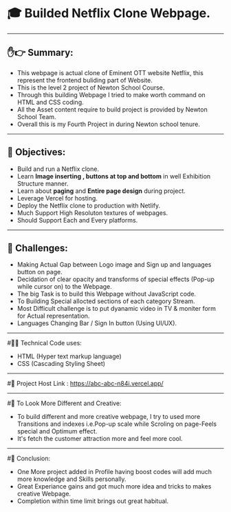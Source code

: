 
# 🎓 Builded Netflix Clone Webpage.



----------------------------------------------------------------------------------------------------------------------------------------------------------------
## ✋👉 Summary:

* This webpage is actual clone of Eminent OTT website Netflix, this represent the frontend buliding part of Website.
* This is the level 2 project of Newton School Course.
* Through this building Webpage I tried to make worth command on HTML and CSS coding.
* All the Asset content require to build project is provided by Newton School Team.
* Overall this is my Fourth Project in during Newton school tenure.

----------------------------------------------------------------------------------------------------------------------------------------------------------------
## 🎯 Objectives:

* Build and run a Netflix clone.
* Learn **Image inserting , buttons at top and bottom** in well Exhibition Structure manner.
* Learn about **paging** and **Entire page design** during project.
* Leverage Vercel for hosting.
* Deploy the Netflix clone to production with Netlify.
* Much Support High Resoluton textures of webpages.
* Should Support Each and Every platforms.
--------------------------------------------------------------------------------------------------------------------------------------------------------------------

## 🦄 Challenges:

* Making Actual Gap between Logo image and Sign up and languages button on page.
* Decidation of clear opacity and transforms of special effects (Pop-up while cursor on) to the Webpage.
* The big Task is to build this Webpage without JavaScript code.
* To Building Special allocted sections of each category Stream.
* Most Difficult challenge is to put dyanamic video in TV & moniter form for Actual representation.
* Languages Changing Bar / Sign In button (Using UI/UX).

-------------------------------------------------------------------------------------------------------------------------------------------------------------------

#👩‍💻 Technical Code uses:

* HTML (Hyper text markup language)
* CSS  (Cascading Styling Sheet)

------------------------------------------------------------------------------------------------------------------------------------------------------------------

#🔗 Project Host Link : https://abc-abc-n84i.vercel.app/

------------------------------------------------------------------------------------------------------------------------------------------------------------------

#👀 To Look More Different and Creative: 

* To build different and more creative webpage, I try to used more Transitions and indexes i.e.Pop-up scale while Scroling on page-Feels special and Optimum effect.
* It's fetch the customer attraction more and feel more cool.

------------------------------------------------------------------------------------------------------------------------------------------------------------------

#🙂 Conclusion:

* One More project added in Profile having boost codes will add much more knowledge and Skills personally.
* Great Experiance gains and got much more idea and tricks to makes creative Webpage.
* Completion within time limit brings out great habitual.

 
